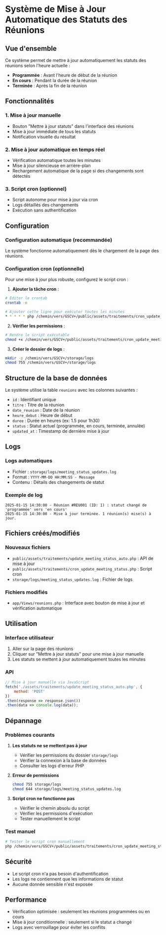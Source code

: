 # Système de Mise à Jour Automatique des Statuts des Réunions

## Vue d'ensemble

Ce système permet de mettre à jour automatiquement les statuts des réunions selon l'heure actuelle :

- **Programmée** : Avant l'heure de début de la réunion
- **En cours** : Pendant la durée de la réunion
- **Terminée** : Après la fin de la réunion

## Fonctionnalités

### 1. Mise à jour manuelle
- Bouton "Mettre à jour statuts" dans l'interface des réunions
- Mise à jour immédiate de tous les statuts
- Notification visuelle du résultat

### 2. Mise à jour automatique en temps réel
- Vérification automatique toutes les minutes
- Mise à jour silencieuse en arrière-plan
- Rechargement automatique de la page si des changements sont détectés

### 3. Script cron (optionnel)
- Script autonome pour mise à jour via cron
- Logs détaillés des changements
- Exécution sans authentification

## Configuration

### Configuration automatique (recommandée)
Le système fonctionne automatiquement dès le chargement de la page des réunions.

### Configuration cron (optionnelle)
Pour une mise à jour plus robuste, configurez le script cron :

1. **Ajouter la tâche cron** :
```bash
# Éditer le crontab
crontab -e

# Ajouter cette ligne pour exécuter toutes les minutes
* * * * * php /chemin/vers/GSCV+/public/assets/traitements/cron_update_meeting_status.php
```

2. **Vérifier les permissions** :
```bash
# Rendre le script exécutable
chmod +x /chemin/vers/GSCV+/public/assets/traitements/cron_update_meeting_status.php
```

3. **Créer le dossier de logs** :
```bash
mkdir -p /chemin/vers/GSCV+/storage/logs
chmod 755 /chemin/vers/GSCV+/storage/logs
```

## Structure de la base de données

Le système utilise la table `reunions` avec les colonnes suivantes :
- `id` : Identifiant unique
- `titre` : Titre de la réunion
- `date_reunion` : Date de la réunion
- `heure_debut` : Heure de début
- `duree` : Durée en heures (ex: 1.5 pour 1h30)
- `status` : Statut actuel (programmée, en cours, terminée, annulée)
- `updated_at` : Timestamp de dernière mise à jour

## Logs

### Logs automatiques
- Fichier : `storage/logs/meeting_status_updates.log`
- Format : `YYYY-MM-DD HH:MM:SS - Message`
- Contenu : Détails des changements de statut

### Exemple de log
```
2025-01-15 14:30:00 - Réunion #REU001 (ID: 1) : statut changé de 'programmée' vers 'en cours'
2025-01-15 14:30:00 - Mise à jour terminée. 1 réunion(s) mise(s) à jour.
```

## Fichiers créés/modifiés

### Nouveaux fichiers
- `public/assets/traitements/update_meeting_status_auto.php` : API de mise à jour
- `public/assets/traitements/cron_update_meeting_status.php` : Script cron
- `storage/logs/meeting_status_updates.log` : Fichier de logs

### Fichiers modifiés
- `app/Views/reunions.php` : Interface avec bouton de mise à jour et vérification automatique

## Utilisation

### Interface utilisateur
1. Aller sur la page des réunions
2. Cliquer sur "Mettre à jour statuts" pour une mise à jour manuelle
3. Les statuts se mettent à jour automatiquement toutes les minutes

### API
```javascript
// Mise à jour manuelle via JavaScript
fetch('./assets/traitements/update_meeting_status_auto.php', {
    method: 'POST'
})
.then(response => response.json())
.then(data => console.log(data));
```

## Dépannage

### Problèmes courants

1. **Les statuts ne se mettent pas à jour**
   - Vérifier les permissions du dossier `storage/logs`
   - Vérifier la connexion à la base de données
   - Consulter les logs d'erreur PHP

2. **Erreur de permissions**
   ```bash
   chmod 755 storage/logs
   chmod 644 storage/logs/meeting_status_updates.log
   ```

3. **Script cron ne fonctionne pas**
   - Vérifier le chemin absolu du script
   - Vérifier les permissions d'exécution
   - Tester manuellement le script

### Test manuel
```bash
# Tester le script cron manuellement
php /chemin/vers/GSCV+/public/assets/traitements/cron_update_meeting_status.php
```

## Sécurité

- Le script cron n'a pas besoin d'authentification
- Les logs ne contiennent que les informations de statut
- Aucune donnée sensible n'est exposée

## Performance

- Vérification optimisée : seulement les réunions programmées ou en cours
- Mise à jour conditionnelle : seulement si le statut a changé
- Logs avec verrouillage pour éviter les conflits 